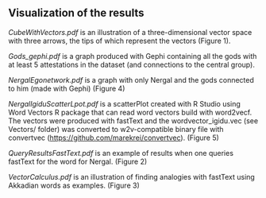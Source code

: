 ## Visualization of the results

*CubeWithVectors.pdf* is an illustration of a three-dimensional vector space with three arrows, the tips of which represent the vectors (Figure 1).

*Gods_gephi.pdf* is a graph produced with Gephi containing all the gods with at least 5 attestations in the dataset (and connections to the central group).

*NergalEgonetwork.pdf* is a graph with only Nergal and the gods connected to him (made with Gephi) (Figure 4)

*NergalIgiduScatterLpot.pdf* is a scatterPlot created with R Studio using Word Vectors R package that can read word vectors build with word2vecf. The vectors were produced with fastText and the wordvector_igidu.vec (see Vectors/ folder) was converted to w2v-compatible binary file with convertvec (https://github.com/marekrei/convertvec). (Figure 5)

*QueryResultsFastText.pdf* is an example of results when one queries fastText for the word for Nergal. (Figure 2)

*VectorCalculus.pdf* is an illustration of finding analogies with fastText using Akkadian words as examples. (Figure 3)
